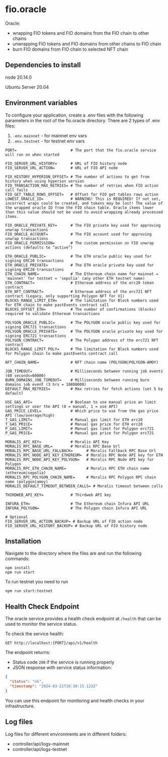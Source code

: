 # fio.oracle
Oracle:
- wrapping FIO tokens and FIO domains from the FIO chain to other chains
- unwrapping FIO tokens and FIO domains from other chains to FIO chain
- burn FIO domains from FIO chain to selected NFT chain

## Dependencies to install

node 20.14.0

Ubuntu Server 20.04

## Environment variables

To configure your application, create a .env files with the following parameters in the root of the fio.oracle directory.
There are 2 types of .env files:
1) `.env.mainnet` - for mainnet env vars
2) `.env.testnet` - for testnet env vars

```
PORT=                        # The port that the fio.oracle service will run on when started

FIO_SERVER_URL_HISTORY=      # URL of FIO history node
FIO_SERVER_URL_ACTION=       # URL of FIO API node

FIO_HISTORY_HYPERION_OFFSET= # The number of actions to get from history when using hyperion version
FIO_TRANSACTION_MAX_RETRIES= # The number of retries when FIO action call fails
FIO_GET_TABLE_ROWS_OFFSET=   # Offset for FIO get tables rows action
LOWEST_ORACLE_ID=            # WARNING! This is REQUIRED! If not set, incorrect wraps could be created, and tokens may be lost! The value of the wrapped oracle ID from the FIO chain table. Oracle items lower than this value should not be used to avoid wrapping already processed items.

FIO_ORACLE_PRIVATE_KEY=      # The FIO private key used for approving unwrap transactions
FIO_ORACLE_ACCOUNT=          # The FIO account used for approving unwrap transactions
FIO_ORACLE_PERMISSION=       # The custom permission on FIO unwrap actions (defaults to “active”)

ETH_ORACLE_PUBLIC=           # The ETH oracle public key used for signing ERC20 transactions
ETH_ORACLE_PRIVATE=          # The ETH oracle private key used for signing ERC20 transactions
ETH_CHAIN_NAME=              # The Ethereum chain name for mainnet = 'mainnet' for testnet = 'sepolia' (any other ETH testnet name)
ETH_CONTRACT=                # Ethereum address of the erc20 token contract
ETH_NFT_CONTRACT=            # Ethereum address of the erc721 NFT contract (Legacy, only supporting Polygon NFT for V1)
BLOCKS_RANGE_LIMIT_ETH=      # The limitation for Block numbers used for ETH chain to make pastEvents contract call
BLOCKS_OFFSET_ETH=           # The number of confirmations (blocks) required to validate Ethereum transactions 

POLYGON_ORACLE_PUBLIC=       # The POLYGON oracle public key used for signing ERC721 transactions
POLYGON_ORACLE_PRIVATE=      # The POLYGON oracle private key used for signing ERC721 transactions
POLYGON_CONTRACT=            # The Polygon address of the erc721 NFT contract
BLOCKS_RANGE_LIMIT_POLY=     # The limitation for Block numbers used for Polygon chain to make pastEvents contract call

NFT_CHAIN_NAME=              # NFT chain name (POLYGON|POLYGON-AMOY)

JOB_TIMEOUT=                 # Milliseconds between running job events (60 seconds=60000)
BURN_DOMAINS_JOB_TIMEOUT=    # Milliseconds between running burn domains job event (3 hrs = 10800000)
DEFAULT_MAX_RETRIES=         # Max retries for fetch actions (set 5 by default)

USE_GAS_API=                 # Boolean to use manual price an limit settings or user the API (0 = manual, 1 = use API)
GAS_PRICE_LEVEL=             # Which price to use from the gas price API (low/average/high)
T_GAS_LIMIT=                 # Manual gas limit for ETH erc20
T_GAS_PRICE=                 # Manual gas price for ETH erc20
P_GAS_LIMIT=                 # Manual gas limit for Polygon erc721
P_GAS_PRICE=                 # Manual gas price for Polygon erc721

MORALIS_API_KEY=             # Moralis API Key
MORALIS_RPC_BASE_URL=        # Moralis RPC Base Url
MORALIS_RPC_BASE_URL_FALLBACK=      # Moralis Fallback RPC Base Url
MORALIS_RPC_NODE_API_KEY_ETHEREUM=  # Moralis RPC Node API key for ETH
MORALIS_RPC_NODE_API_KEY_POLYGON=   # Moralis RPC Node API key for Polygon
MORALIS_RPC_ETH_CHAIN_NAME=         # Moralis RPC ETH chain name (ethereum|sepolia)
MORALIS_RPC_POLYGON_CHAIN_NAME=     # Moralis RPC Polygon RPC chain name (polygon|amoy)
MORALIS_DEFAULT_TIMEOUT_BETWEEN_CALLS= # Moralis timeout between calls

THIRDWEB_API_KEY=            # Thirdweb API key

INFURA_ETH=                  # The Ethereum chain Infura API URL
INFURA_POLYGON=              # The Polygon chain Infura API URL

# Optional
FIO_SERVER_URL_ACTION_BACKUP= # Backup URL of FIO action node
FIO_SERVER_URL_HISTORY_BACKUP= # Backup URL of FIO history node
```

## Installation

Navigate to the directory where the files are and run the following commands:

```
npm install
npm run start
```

To run testnet you need to run
```
npm run start:testnet
```

## Health Check Endpoint

The oracle service provides a health check endpoint at `/health` that can be used to monitor the service status. 

To check the service health:
```
GET http://localhost:{PORT}/api/v1/health
```

The endpoint returns:
- Status code `200` if the service is running properly
- JSON response with service status information:
```json
{
  "status": "ok",
  "timestamp": "2024-03-21T10:30:15.123Z"
}
```

You can use this endpoint for monitoring and health checks in your infrastructure.

## Log files

Log files for different environments are in different folders:
- controller/api/logs-mainnet
- controller/api/logs-testnet
